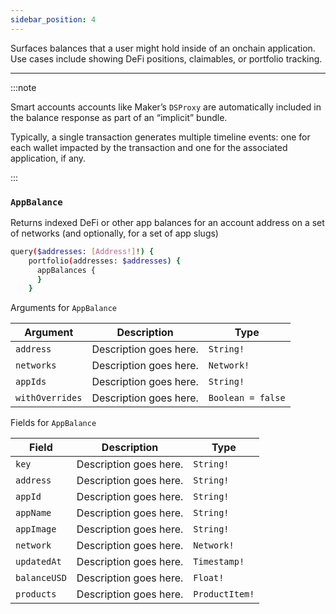 ```yaml
---
sidebar_position: 4
---
```


Surfaces balances that a user might hold inside of an onchain application. Use cases include showing DeFi positions, claimables, or portfolio tracking.

---

:::note

Smart accounts accounts like Maker’s `DSProxy` are automatically included in the balance response as part of an “implicit” bundle.

Typically, a single transaction generates multiple timeline events: one for each wallet impacted by the transaction and one for the associated application, if any.

:::

### `AppBalance`

Returns indexed DeFi or other app balances for an account address on a set of networks (and optionally, for a set of app slugs)


```sh
query($addresses: [Address!]!) {
    portfolio(addresses: $addresses) {
      appBalances {
      }
    }
```

Arguments for `AppBalance`

| Argument      | Description | Type |
| ----------- | ----------- | ----------- |
| `address`      | Description goes here.       | `String!` | 
| `networks`      | Description goes here.       | `Network!` | 
| `appIds`      | Description goes here.       | `String!` | 
| `withOverrides`      | Description goes here.       | `Boolean = false` | 

Fields for `AppBalance`

| Field      | Description | Type |
| ----------- | ----------- | ----------- |
| `key`      | Description goes here.       | `String!`       |
| `address`      | Description goes here.       | `String!`       |
| `appId`      | Description goes here.       | `String!`       |
| `appName`      | Description goes here.       | `String!`       |
| `appImage`      | Description goes here.       | `String!`       |
| `network`      | Description goes here.       | `Network!`       |
| `updatedAt`      | Description goes here.       | `Timestamp!`       |
| `balanceUSD`      | Description goes here.       | `Float!` | 
| `products`      | Description goes here.       | `ProductItem!`       |
